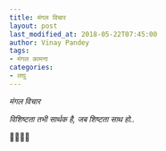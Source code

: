 ```yaml
---
title: मंगल विचार
layout: post
last_modified_at: 2018-05-22T07:45:00
author: Vinay Pandey
tags:
- मंगल कामना
categories:
- लघु
---
```

*मंगल विचार*

*विशिष्टता तभी सार्थक है,*
*जब शिष्टता साथ हो..*


🙏🌷🌷🙏


